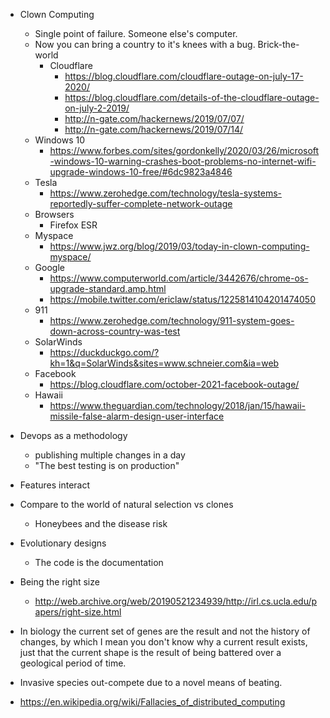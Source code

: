 - Clown Computing
  - Single point of failure. Someone else's computer.
  - Now you can bring a country to it's knees with a bug. Brick-the-world
    - Cloudflare
      - https://blog.cloudflare.com/cloudflare-outage-on-july-17-2020/
      - https://blog.cloudflare.com/details-of-the-cloudflare-outage-on-july-2-2019/
      - http://n-gate.com/hackernews/2019/07/07/
      - http://n-gate.com/hackernews/2019/07/14/
  - Windows 10
    - https://www.forbes.com/sites/gordonkelly/2020/03/26/microsoft-windows-10-warning-crashes-boot-problems-no-internet-wifi-upgrade-windows-10-free/#6dc9823a4846
  - Tesla
    - https://www.zerohedge.com/technology/tesla-systems-reportedly-suffer-complete-network-outage
  - Browsers
    - Firefox ESR
  - Myspace
    - https://www.jwz.org/blog/2019/03/today-in-clown-computing-myspace/
  - Google
    - https://www.computerworld.com/article/3442676/chrome-os-upgrade-standard.amp.html
    - https://mobile.twitter.com/ericlaw/status/1225814104201474050
  - 911
    - https://www.zerohedge.com/technology/911-system-goes-down-across-country-was-test
  - SolarWinds
    - https://duckduckgo.com/?kh=1&q=SolarWinds&sites=www.schneier.com&ia=web
  - Facebook
    - https://blog.cloudflare.com/october-2021-facebook-outage/
  - Hawaii
    - https://www.theguardian.com/technology/2018/jan/15/hawaii-missile-false-alarm-design-user-interface
- Devops as a methodology
  - publishing multiple changes in a day
  - "The best testing is on production"

- Features interact

- Compare to the world of natural selection vs clones
  - Honeybees and the disease risk

- Evolutionary designs
  - The code is the documentation

- Being the right size
  - http://web.archive.org/web/20190521234939/http://irl.cs.ucla.edu/papers/right-size.html

- In biology the current set of genes are the result and not the history of changes, by which I mean 
  you don't know why a current result exists, just that the current shape is the result of being battered
  over a geological period of time.
- Invasive species out-compete due to a novel means of beating.

- https://en.wikipedia.org/wiki/Fallacies_of_distributed_computing
